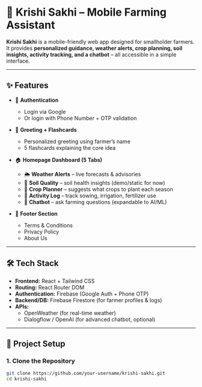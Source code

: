 # 🌾 Krishi Sakhi – Mobile Farming Assistant  

**Krishi Sakhi** is a mobile-friendly web app designed for smallholder farmers.  
It provides **personalized guidance, weather alerts, crop planning, soil insights, activity tracking, and a chatbot** – all accessible in a simple interface.  

---

## ✨ Features  

- 🔐 **Authentication**  
  - Login via Google  
  - Or login with Phone Number + OTP validation  

- 👋 **Greeting + Flashcards**  
  - Personalized greeting using farmer’s name  
  - 5 flashcards explaining the core idea  

- 🏠 **Homepage Dashboard (5 Tabs)**  
  - 🌦️ **Weather Alerts** – live forecasts & advisories  
  - 🧪 **Soil Quality** – soil health insights (demo/static for now)  
  - 🌱 **Crop Planner** – suggests what crops to plant each season  
  - 📓 **Activity Log** – track sowing, irrigation, fertilizer use  
  - 🤖 **Chatbot** – ask farming questions (expandable to AI/ML)  

- 📜 **Footer Section**  
  - Terms & Conditions  
  - Privacy Policy  
  - About Us  

---

## 🛠️ Tech Stack  

- **Frontend:** React + Tailwind CSS  
- **Routing:** React Router DOM  
- **Authentication:** Firebase (Google Auth + Phone OTP)  
- **Backend/DB:** Firebase Firestore (for farmer profiles & logs)  
- **APIs:**  
  - OpenWeather (for real-time weather)  
  - Dialogflow / OpenAI (for advanced chatbot, optional)  

---

## 📂 Project Setup  

### 1. Clone the Repository  
```bash
git clone https://github.com/your-username/krishi-sakhi.git
cd krishi-sakhi
